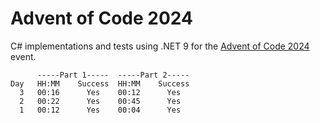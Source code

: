 # Advent of Code 2024

C# implementations and tests using .NET 9 for the
[Advent of Code 2024](https://adventofcode.com/2024/) event.

```text
      -----Part 1-----  -----Part 2-----
Day   HH:MM    Success  HH:MM    Success
  3   00:16      Yes    00:12      Yes
  2   00:22      Yes    00:45      Yes
  1   00:12      Yes    00:04      Yes
```
